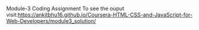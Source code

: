 Module-3 Coding Assignment
To see the ouput visit:https://ankitbhu16.github.io/Coursera-HTML-CSS-and-JavaScript-for-Web-Developers/module3_solution/
